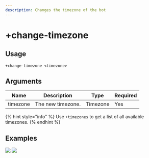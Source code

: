 ```yaml
---
description: Changes the timezone of the bot
---
```


# +change-timezone

## Usage

```
+change-timezone <timezone>
```

## Arguments

| Name     | Description       | Type     | Required |
| -------- | ----------------- | -------- | -------- |
| timezone | The new timezone. | Timezone | Yes      |

{% hint style="info" %}
Use `+timezones` to get a list of all available timezones.
{% endhint %}

## Examples

![](https://user-images.githubusercontent.com/111157596/207434207-e5442e8d-353d-43ff-9e3f-bcc03e71364a.png) ![](https://user-images.githubusercontent.com/111157596/207434233-6b5b6ae8-beb5-423b-a011-aa424862199d.png)
